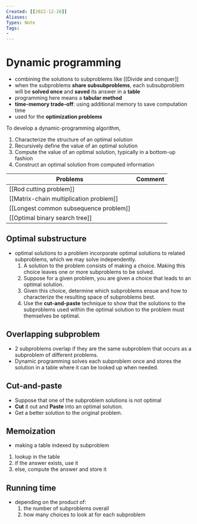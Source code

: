 ```yaml
---
Created: [[2022-12-26]]
Aliases: 
Types: Note
Tags: 
- 
---
```

# Dynamic programming
- combining the solutions to subproblems like [[Divide and conquer]]
- when the subproblems **share subsubproblems**, each subsubproblem will be **solved once** and **saved** its answer in a **table**
- programming here means a **tabular method**
- **time-memory trade-off**: using additional memory to save computation time
- used for the **optimization problems**

To develop a dynamic-programming algorithm, 
1. Characterize the structure of an optimal solution
2. Recursively define the value of an optimal solution
3. Compute the value of an optimal solution, typically in a bottom-up fashion
4. Construct an optimal solution from computed information

| Problems                                | Comment |
| --------------------------------------- | ------- |
| [[Rod cutting problem]]                 |         |
| [[Matrix-chain multiplication problem]] |         |
| [[Longest common subsequence problem]]  |         |
| [[Optimal binary search tree]]          |         |

## Optimal substructure
- optimal solutions to a problem incorporate optimal solutions to related subproblems, which we may solve independently. 
  1. A solution to the problem consists of making a choice. Making this choice leaves one or more subproblems to be solved. 
  2. Suppose for a given problem, you are given a choice that leads to an optimal solution. 
  3. Given this choice, determine which subproblems ensue and how to characterize the resulting space of subproblems best. 
  4. Use the **cut-and-paste** technique to show that the solutions to the subproblems used within the optimal solution to the problem must themselves be optimal. 

## Overlapping subproblem
- 2 subproblems overlap if they are the same subproblem that occurs as a subproblem of different problems. 
- Dynamic programming solves each subproblem once and stores the solution in a table where it can be looked up when needed. 

## Cut-and-paste
- Suppose that one of the subproblem solutions is not optimal
- **Cut** it out and **Paste** into an optimal solution. 
- Get a better solution to the original problem. 

## Memoization
- making a table indexed by subproblem
1. lookup in the table
2. if the answer exists, use it
3. else, compute the answer and store it

## Running time
- depending on the product of:
  1. the number of subproblems overall
  2. how many choices to look at for each subproblem
